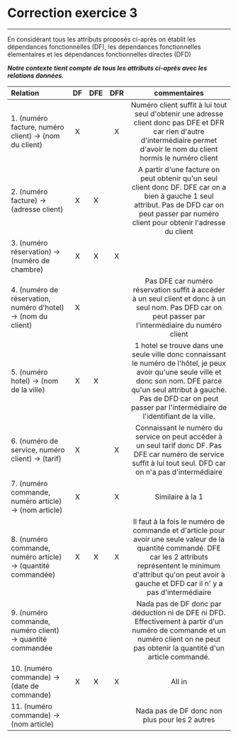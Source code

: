 # Correction exercice 3

---

En considérant tous les attributs proposés ci-après on établit les dépendances fonctionnelles (DF), les dépendances fonctionnelles élementaires et les dépendances fonctionnelles directes (DFD)

***Notre contexte tient compte de tous les attributs ci-après avec les relations données.***

| Relation | DF | DFE | DFR | commentaires |
|:-|:-:|:-:|:-:|:-:|
| 1. (numéro facture, numéro client) -> (nom du client)|X||X|Numéro client suffit à lui tout seul d'obtenir une adresse client donc pas DFE et DFR car rien d'autre d'intermédiaire permet d'avoir le nom du client hormis le numéro client
|2. (numéro facture) -> (adresse client)|X|X||A partir d'une facture on peut obtenir qu'un seul client donc DF. DFE car on a bien à gauche 1 seul attribut. Pas de DFD car on peut passer par numéro client pour obtenir l'adresse du client
|3. (numéro réservation) -> (numéro de chambre)|X|X|X
|4. (numéro de réservation, numéro d'hotel) -> (nom du client)|X|||Pas DFE car numéro réservation suffit à accéder à un seul client et donc à un seul nom. Pas DFD car on peut passer par l'intermédiaire du numéro client
|5. (numéro hotel) -> (nom de la ville)|X|X||1 hotel se trouve dans une seule ville donc connaissant le numéro de l'hôtel, je peux avoir qu'une seule ville et donc son nom. DFE parce qu'un seul attribut à gauche. Pas de DFD car on peut passer par l'intermédiaire de l'identifiant de la ville.
|6. (numéro de service, numéro client) -> (tarif)|X||X|Connaissant le numéro du service on peut accéder à un seul tarif donc DF. Pas DFE car numéro de service suffit à lui tout seul. DFD car on n'a pas d'intermédiaire
|7. (numéro commande, numéro article) -> (nom article)|X||X|Similaire à la 1
|8. (numéro commande, numéro article) -> (quantité commandée)|X|X|X|Il faut à la fois le numéro de commande et d'article pour avoir une seule valeur de la quantité commandé. DFE car les 2 attributs représentent le minimum d'attribut qu'on peut avoir à gauche et DFD car il n' y a pas d'intermédiaire
|9. (numéro commande, numéro client) -> quantité commandée||||Nada pas de DF donc par déduction ni de DFE ni DFD. Effectivement à partir d'un numéro de commande et un numéro client on ne peut pas obtenir la quantité d'un article commandé.
|10. (numéro commande) -> (date de commande)|X|X|X|All in
|11. (numéro commande) -> (nom article)||||Nada pas de DF donc non plus pour les 2 autres